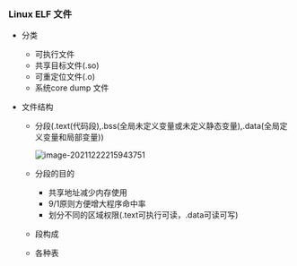 ### Linux ELF 文件

* 分类

  * 可执行文件
  * 共享目标文件(.so)
  * 可重定位文件(.o)
  * 系统core dump 文件

* 文件结构

  * 分段(.text(代码段),.bss(全局未定义变量或未定义静态变量),.data(全局定义变量和局部变量))

    ![image-20211222215943751](/home/geekwu/.config/Typora/typora-user-images/image-20211222215943751.png)

  * 分段的目的

    * 共享地址减少内存使用
    * 9/1原则方便增大程序命中率
    * 划分不同的区域权限(.text可执行可读，.data可读可写)

  * 段构成

  * 各种表
